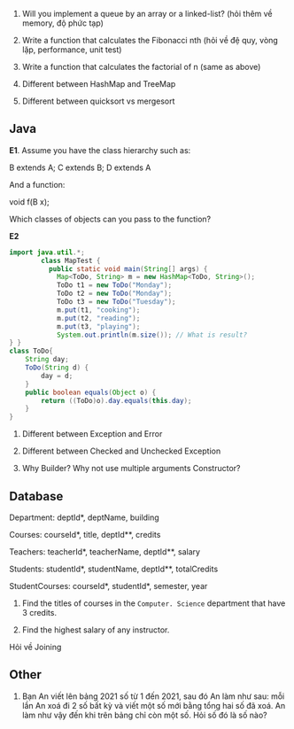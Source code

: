 1. Will you implement a queue by an array or a linked-list? (hỏi thêm về memory, độ phức tạp)

2. Write a function that calculates the Fibonacci nth (hỏi về đệ quy, vòng lặp, performance, unit test)

3. Write a function that calculates the factorial of n (same as above)

4. Different between HashMap and TreeMap

5. Different between quicksort vs mergesort

## Java

**E1**. Assume you have the class hierarchy such as:

B extends A; C extends B; D extends A

And a function:

void f(B x);

Which classes of objects can you pass to the function?

**E2**

```Java
import java.util.*;
        class MapTest {
          public static void main(String[] args) {
            Map<ToDo, String> m = new HashMap<ToDo, String>();
            ToDo t1 = new ToDo("Monday");
            ToDo t2 = new ToDo("Monday");
            ToDo t3 = new ToDo("Tuesday");
            m.put(t1, "cooking");
            m.put(t2, "reading");
            m.put(t3, "playing");
            System.out.println(m.size()); // What is result?
} }
class ToDo{
    String day;
    ToDo(String d) { 
        day = d; 
    }
    public boolean equals(Object o) {
        return ((ToDo)o).day.equals(this.day);
    }
}
```


1. Different between Exception and Error

2. Different between Checked and Unchecked Exception

3. Why Builder? Why not use multiple arguments Constructor?

## Database

Department: deptId*, deptName, building

Courses: courseId*, title, deptId**, credits

Teachers: teacherId*, teacherName, deptId**, salary

Students: studentId*, studentName, deptId**, totalCredits

StudentCourses: courseId*, studentId*, semester, year

1. Find the titles of courses in the `Computer. Science` department that have 3 credits.

2. Find the highest salary of any instructor.

Hỏi về Joining

## Other

1. Bạn An viết lên bảng 2021 số từ 1 đến 2021, sau đó An làm như sau: mỗi lần An xoá đi 2 số bất kỳ và viết một số mới bằng tổng hai số đã xoá. An làm như vậy đến khi trên bảng chỉ còn một số. Hỏi số đó là số nào?